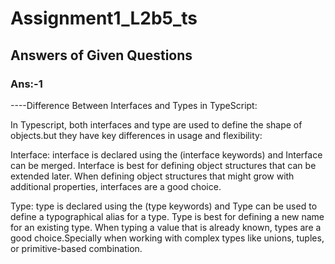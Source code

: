 # Assignment1_L2b5_ts

## Answers of Given Questions

### Ans:-1

----Difference Between Interfaces and Types in TypeScript:

In Typescript, both interfaces and type are used to define the shape of objects.but they have key differences in usage and flexibility:

Interface: interface is declared using the (interface keywords) and Interface can be merged. Interface is best for defining object structures that can be extended later. When defining object structures that might grow with additional properties, interfaces are a good choice.

Type: type is declared using the (type keywords) and Type can be used to define a typographical alias for a type. Type is best for defining a new name for an existing type. When typing a value that is already known, types are a good choice.Specially when working with complex types like unions, tuples, or primitive-based combination.
